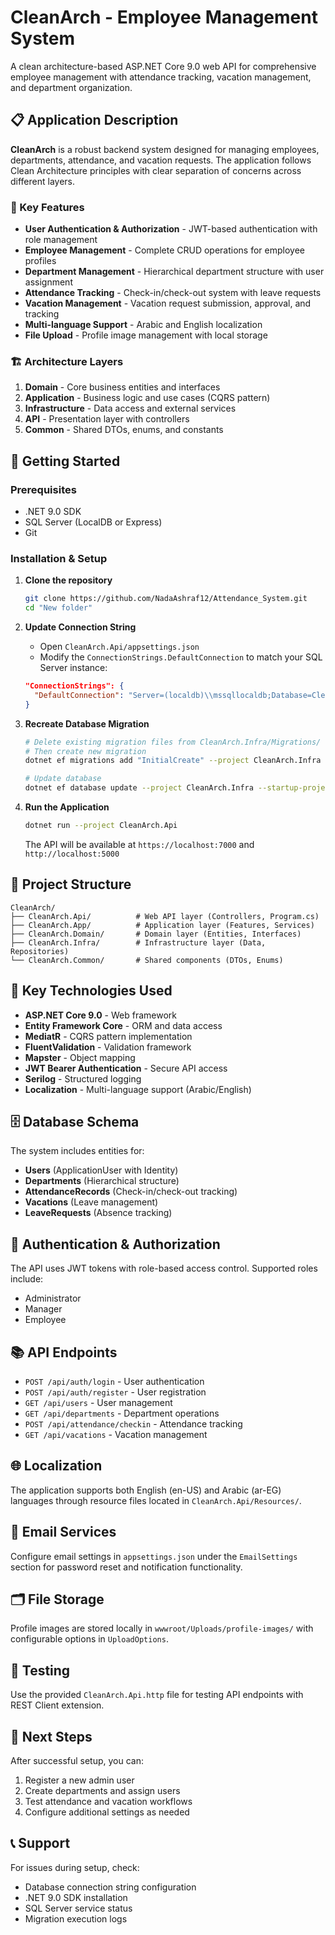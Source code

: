 # CleanArch - Employee Management System

A clean architecture-based ASP.NET Core 9.0 web API for comprehensive employee management with attendance tracking, vacation management, and department organization.

## 📋 Application Description

**CleanArch** is a robust backend system designed for managing employees, departments, attendance, and vacation requests. The application follows Clean Architecture principles with clear separation of concerns across different layers.

### 🎯 Key Features

- **User Authentication & Authorization** - JWT-based authentication with role management
- **Employee Management** - Complete CRUD operations for employee profiles
- **Department Management** - Hierarchical department structure with user assignment
- **Attendance Tracking** - Check-in/check-out system with leave requests
- **Vacation Management** - Vacation request submission, approval, and tracking
- **Multi-language Support** - Arabic and English localization
- **File Upload** - Profile image management with local storage

### 🏗️ Architecture Layers

1. **Domain** - Core business entities and interfaces
2. **Application** - Business logic and use cases (CQRS pattern)
3. **Infrastructure** - Data access and external services
4. **API** - Presentation layer with controllers
5. **Common** - Shared DTOs, enums, and constants

## 🚀 Getting Started

### Prerequisites

- .NET 9.0 SDK
- SQL Server (LocalDB or Express)
- Git

### Installation & Setup

1. **Clone the repository**
   ```bash
   git clone https://github.com/NadaAshraf12/Attendance_System.git
   cd "New folder"
   ```

2. **Update Connection String**
   - Open `CleanArch.Api/appsettings.json`
   - Modify the `ConnectionStrings.DefaultConnection` to match your SQL Server instance:
   ```json
   "ConnectionStrings": {
     "DefaultConnection": "Server=(localdb)\\mssqllocaldb;Database=CleanArchDb;Trusted_Connection=true;MultipleActiveResultSets=true"
   }
   ```

3. **Recreate Database Migration**
   ```bash
   # Delete existing migration files from CleanArch.Infra/Migrations/ folder
   # Then create new migration
   dotnet ef migrations add "InitialCreate" --project CleanArch.Infra --startup-project CleanArch.Api
   
   # Update database
   dotnet ef database update --project CleanArch.Infra --startup-project CleanArch.Api
   ```

4. **Run the Application**
   ```bash
   dotnet run --project CleanArch.Api
   ```

   The API will be available at `https://localhost:7000` and `http://localhost:5000`

## 📁 Project Structure

```
CleanArch/
├── CleanArch.Api/          # Web API layer (Controllers, Program.cs)
├── CleanArch.App/          # Application layer (Features, Services)
├── CleanArch.Domain/       # Domain layer (Entities, Interfaces)
├── CleanArch.Infra/        # Infrastructure layer (Data, Repositories)
└── CleanArch.Common/       # Shared components (DTOs, Enums)
```

## 🔧 Key Technologies Used

- **ASP.NET Core 9.0** - Web framework
- **Entity Framework Core** - ORM and data access
- **MediatR** - CQRS pattern implementation
- **FluentValidation** - Validation framework
- **Mapster** - Object mapping
- **JWT Bearer Authentication** - Secure API access
- **Serilog** - Structured logging
- **Localization** - Multi-language support (Arabic/English)

## 🗄️ Database Schema

The system includes entities for:
- **Users** (ApplicationUser with Identity)
- **Departments** (Hierarchical structure)
- **AttendanceRecords** (Check-in/check-out tracking)
- **Vacations** (Leave management)
- **LeaveRequests** (Absence tracking)

## 🔐 Authentication & Authorization

The API uses JWT tokens with role-based access control. Supported roles include:
- Administrator
- Manager  
- Employee

## 📚 API Endpoints

- `POST /api/auth/login` - User authentication
- `POST /api/auth/register` - User registration
- `GET /api/users` - User management
- `GET /api/departments` - Department operations
- `POST /api/attendance/checkin` - Attendance tracking
- `GET /api/vacations` - Vacation management

## 🌐 Localization

The application supports both English (en-US) and Arabic (ar-EG) languages through resource files located in `CleanArch.Api/Resources/`.

## 📧 Email Services

Configure email settings in `appsettings.json` under the `EmailSettings` section for password reset and notification functionality.

## 🗂️ File Storage

Profile images are stored locally in `wwwroot/Uploads/profile-images/` with configurable options in `UploadOptions`.

## 🧪 Testing

Use the provided `CleanArch.Api.http` file for testing API endpoints with REST Client extension.

## 🔄 Next Steps

After successful setup, you can:
1. Register a new admin user
2. Create departments and assign users
3. Test attendance and vacation workflows
4. Configure additional settings as needed

## 📞 Support

For issues during setup, check:
- Database connection string configuration
- .NET 9.0 SDK installation
- SQL Server service status
- Migration execution logs
